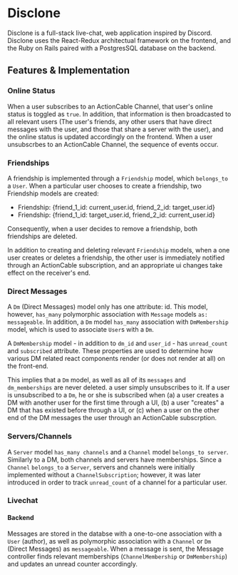 # Disclone

Disclone is a full-stack live-chat, web application inspired by Discord. Disclone uses the React-Redux architectual framework on the frontend, and the Ruby on Rails paired with a PostgresSQL database on the backend.

## Features & Implementation

### Online Status

When a user subscribes to an ActionCable Channel, that user's online status is toggled as `true`. In addition, that information is then broadcasted to all relevant users (The user's friends, any other users that have direct messages with the user, and those that share a server with the user), and the online status is updated accordingly on the frontend. When a user unsubscrbes to an ActionCable Channel, the sequence of events occur.

### Friendships

A friendship is implemented through a `Friendship` model, which `belongs_to` a `User`. When a particular user chooses to create a friendship, two Friendship models are created:

* Friendship: {friend_1_id: current_user.id, friend_2_id: target_user.id}
* Friendship: {friend_1_id: target_user.id, friend_2_id: current_user.id}

Consequently, when a user decides to remove a friendship, both friendships are deleted.

In addition to creating and deleting relevant `Friendship` models, when a one user creates or deletes a friendship, the other user is immediately notified through an ActionCable subscription, and an appropriate ui changes take effect on the receiver's end. 

### Direct Messages

A `Dm` (Direct Messages) model only has one attribute: id. This model, however, `has_many` polymorphic association with `Message` models `as: messageable`. In addition, a `Dm` model `has_many` association with `DmMembership` model, which is used to associate `User`s with a `Dm`.

A `DmMembership` model - in addition to `dm_id` and `user_id` - has `unread_count` and `subscribed` attribute. These properties are used to determine how various DM related react components render (or does not render at all) on the front-end.

This implies that a `Dm` model, as well as all of its `messages` and `dm_memberships` are never deleted. a user simply unsubscribes to it. If a user is unsubscribed to a `Dm`, he or she is subscribed when (a) a user creates a DM with another user for the first time through a UI, (b) a user "creates" a DM that has existed before through a UI, or (c) when a user on the other end of the DM messages the user through an ActionCable subscrption.

### Servers/Channels

A `Server` model `has_many channels` and a `Channel` model `belongs_to server`. Similarly to a DM, both channels and servers have memberships. Since a `Channel` `belongs_to` a `Server`, servers and channels were initially implemented without a `ChannelSubscription`; however, it was later introduced in order to track `unread_count` of a channel for a particular user.

### Livechat

#### Backend

Messages are stored in the databse with a one-to-one association with a `User` (author), as well as polymorphic association with a `Channel` or `Dm` (Direct Messages) as `messageable`. When a message is sent, the Message controller finds relevant memberships (`ChannelMembership` or `DmMembership`) and updates an unread counter accordingly.



